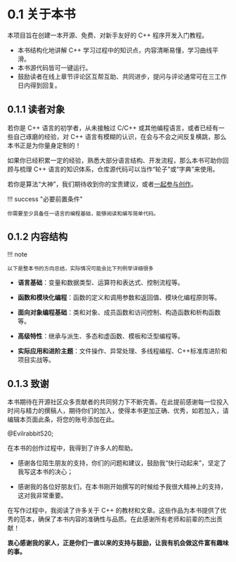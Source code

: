 # 0.1 关于本书

本项目旨在创建一本开源、免费、对新手友好的 C++ 程序开发入门教程。

- 本书结构化地讲解 C++ 学习过程中的知识点，内容清晰易懂，学习曲线平滑。
- 本书源代码皆可一键运行。
- 鼓励读者在线上章节评论区互帮互助、共同进步，提问与评论通常可在三工作日内得到回复。

## 0.1.1 读者对象

若你是 C++ 语言的初学者，从未接触过 C/C++ 或其他编程语言，或者已经有一些自己琢磨的经验，对 C++ 语言有模糊的认识，在会与不会之间反复横跳，那么本书正是为你量身定制的！

如果你已经积累一定的经验，熟悉大部分语言结构、开发流程，那么本书可助你回顾与梳理 C++ 语言的知识体系，仓库源代码可以当作“轮子”或“字典”来使用。

若你是算法“大神”，我们期待收到你的宝贵建议，或者[一起参与创作]()。

!!! success "必要前置条件"

    你需要至少具备任一语言的编程基础，能够阅读和编写简单代码。

## 0.1.2 内容结构

!!! note

    以下是整本书的方向总结，实际情况可能会比下列例举详细很多

- **语言基础**：变量和数据类型、运算符和表达式、控制流程等。

- **函数和模块化编程**：函数的定义和调用参数和返回值、模块化编程原则等。

- **面向对象编程基础**：类和对象、成员函数和访问控制、构造函数和析构函数等。

- **高级特性**：继承与派生、多态和虚函数、模板和泛型编程等。

- **实际应用和进阶主题**：文件操作、异常处理、多线程编程、C++标准库进阶和项目实战等。

## 0.1.3 致谢

本书期待在开源社区众多贡献者的共同努力下不断完善。在此提前感谢每一位投入时间与精力的撰稿人，期待你们的加入，使得本书更加正确、优秀，如若加入，请编辑本页面此条，将您的账号添加在此。

@Evilrabbit520;

在本书的创作过程中，我得到了许多人的帮助。

- 感谢各位陌生朋友的支持，你们的问题和建议，鼓励我“快行动起来”，坚定了我写这本书的决心；

- 感谢我的各位好朋友们，在本书刚开始撰写的时候给予我很大精神上的支持，这对我非常重要。

在写作过程中，我阅读了许多关于 C++ 的教材和文章。这些作品为本书提供了优秀的范本，确保了本书内容的准确性与品质。在此感谢所有老师和前辈的杰出贡献！

**衷心感谢我的家人，正是你们一直以来的支持与鼓励，让我有机会做这件富有趣味的事。**